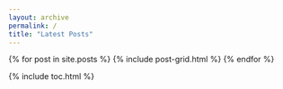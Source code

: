 ```yaml
---
layout: archive
permalink: /
title: "Latest Posts"
---
```


<div class="tiles">
{% for post in site.posts %}
   {% include post-grid.html %}
{% endfor %}
</div><!-- /.tiles -->

{% include toc.html %} 